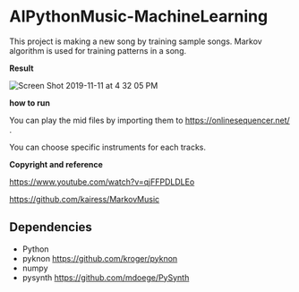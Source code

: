 # AIPythonMusic-MachineLearning

This project is making a new song by training sample songs.
Markov algorithm is used for training patterns in a song.

**Result**

![Screen Shot 2019-11-11 at 4 32 05 PM](https://user-images.githubusercontent.com/40285946/68569565-c041b980-04a1-11ea-8add-a788418755ee.png)


**how to run**

You can play the mid files by importing them to https://onlinesequencer.net/ .

You can choose specific instruments for each tracks.

**Copyright and reference**

https://www.youtube.com/watch?v=qjFFPDLDLEo

https://github.com/kairess/MarkovMusic

## Dependencies
- Python
- pyknon https://github.com/kroger/pyknon
- numpy
- pysynth https://github.com/mdoege/PySynth


